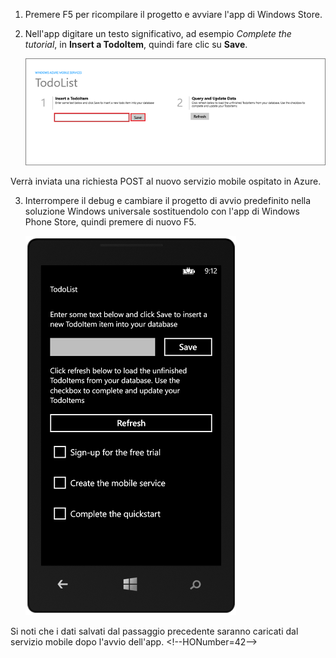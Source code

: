 
1. Premere F5 per ricompilare il progetto e avviare l'app di Windows Store.

2. Nell'app digitare un testo significativo, ad esempio  *Complete the tutorial*, in **Insert a TodoItem**, quindi fare clic su **Save**.

	![](./media/mobile-services-windows-universal-test-app/mobile-quickstart-startup.png)

  Verrà inviata una richiesta POST al nuovo servizio mobile ospitato in Azure.

3. Interrompere il debug e cambiare il progetto di avvio predefinito nella soluzione Windows universale sostituendolo con l'app di Windows Phone Store, quindi premere di nuovo F5.

	![](./media/mobile-services-windows-universal-test-app/mobile-quickstart-completed-wp8.png)
	
  Si noti che i dati salvati dal passaggio precedente saranno caricati dal servizio mobile dopo l'avvio dell'app.
\<!--HONumber=42-->
